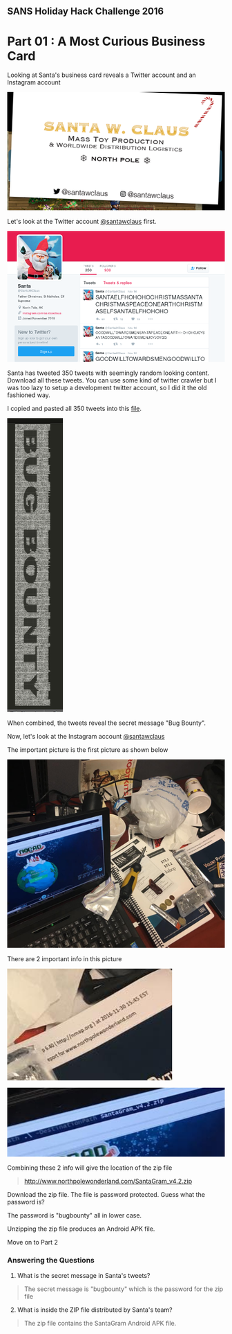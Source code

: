 ## SANS Holiday Hack Challenge 2016
# Part 01 : A Most Curious Business Card

Looking at Santa's business card reveals a Twitter account and an Instagram account

![card](img/01.png)

Let's look at the Twitter account [@santawclaus](https://twitter.com/santawclaus) first.

![twitter](img/02.png)

Santa has tweeted 350 tweets with seemingly random looking content. Download all these tweets. You can use some kind of twitter crawler but I was too lazy to setup a development twitter account, so I did it the old fashioned way. 

I copied and pasted all 350 tweets into this [file](tweets.txt).

![tweets](img/03.png)

When combined, the tweets reveal the secret message "Bug Bounty".

Now, let's look at the Instagram account [@santawclaus](https://www.instagram.com/santawclaus/)

The important picture is the first picture as shown below

![pic](img/04.jpg)

There are 2 important info in this picture

![info1](img/05.png)

![info2](img/06.png)

Combining these 2 info will give the location of the zip file

> http://www.northpolewonderland.com/SantaGram_v4.2.zip

Download the zip file. The file is password protected. Guess what the password is?

The password is "bugbounty" all in lower case.

Unzipping the zip file produces an Android APK file.

Move on to Part 2

### Answering the Questions

1) What is the secret message in Santa's tweets?

> The secret message is "bugbounty" which is the password for the zip file

2) What is inside the ZIP file distributed by Santa's team?

> The zip file contains the SantaGram Android APK file.